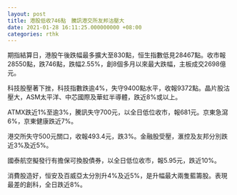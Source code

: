 ```yaml
---
layout: post
title: 港股低收746點　騰訊港交所友邦沽壓大
date: 2021-01-28 16:11:25.000000000 +08:00
categories: rthk
---
```


期指結算日，港股午後跌幅最多擴大至830點，恒生指數低見28467點。收市報28550點，跌746點，跌幅2.55%，創8個多月以來最大跌幅，主板成交2698億元。

科技股壓著下挫，科技指數跌逾4%，失守9400點水平，收報9372點。晶片股沽壓大，ASM太平洋、中芯國際及華虹半導體，跌近8%或以上。

ATMX跌近1%至逾3%，騰訊失守700元，以全日低位收市，報681元。京東急瀉6%，京東健康跌近7%。

港交所失守500元關口，收報493.4元，跌3%。金融股受壓，滙控及友邦分別跌近3%及近5%。

國泰航空擬發行有擔保可換股債券，以全日低位收市，報5.95元，跌近10%。

消費股造好，恒安及百威亞太分別升4%及近5%，是升幅最大兩隻藍籌股。表現最差的創科，全日跌近8%。
